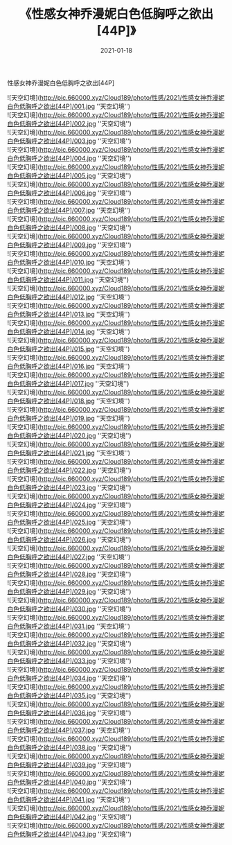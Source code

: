 ﻿---
layout: post
title:  《性感女神乔漫妮白色低胸呼之欲出[44P]》
date:   2021-01-18
img: http://pic.660000.xyz/Cloud189/photo/性感/2021/性感女神乔漫妮白色低胸呼之欲出[44P]/000.jpg
categories: [美女, 性感, 泳衣]
---

性感女神乔漫妮白色低胸呼之欲出[44P]



![天空幻境](http://pic.660000.xyz/Cloud189/photo/性感/2021/性感女神乔漫妮白色低胸呼之欲出[44P]/001.jpg ''天空幻境'') <br>
![天空幻境](http://pic.660000.xyz/Cloud189/photo/性感/2021/性感女神乔漫妮白色低胸呼之欲出[44P]/002.jpg ''天空幻境'') <br>
![天空幻境](http://pic.660000.xyz/Cloud189/photo/性感/2021/性感女神乔漫妮白色低胸呼之欲出[44P]/003.jpg ''天空幻境'') <br>
![天空幻境](http://pic.660000.xyz/Cloud189/photo/性感/2021/性感女神乔漫妮白色低胸呼之欲出[44P]/004.jpg ''天空幻境'') <br>
![天空幻境](http://pic.660000.xyz/Cloud189/photo/性感/2021/性感女神乔漫妮白色低胸呼之欲出[44P]/005.jpg ''天空幻境'') <br>
![天空幻境](http://pic.660000.xyz/Cloud189/photo/性感/2021/性感女神乔漫妮白色低胸呼之欲出[44P]/006.jpg ''天空幻境'') <br>
![天空幻境](http://pic.660000.xyz/Cloud189/photo/性感/2021/性感女神乔漫妮白色低胸呼之欲出[44P]/007.jpg ''天空幻境'') <br>
![天空幻境](http://pic.660000.xyz/Cloud189/photo/性感/2021/性感女神乔漫妮白色低胸呼之欲出[44P]/008.jpg ''天空幻境'') <br>
![天空幻境](http://pic.660000.xyz/Cloud189/photo/性感/2021/性感女神乔漫妮白色低胸呼之欲出[44P]/009.jpg ''天空幻境'') <br>
![天空幻境](http://pic.660000.xyz/Cloud189/photo/性感/2021/性感女神乔漫妮白色低胸呼之欲出[44P]/010.jpg ''天空幻境'') <br>
![天空幻境](http://pic.660000.xyz/Cloud189/photo/性感/2021/性感女神乔漫妮白色低胸呼之欲出[44P]/011.jpg ''天空幻境'') <br>
![天空幻境](http://pic.660000.xyz/Cloud189/photo/性感/2021/性感女神乔漫妮白色低胸呼之欲出[44P]/012.jpg ''天空幻境'') <br>
![天空幻境](http://pic.660000.xyz/Cloud189/photo/性感/2021/性感女神乔漫妮白色低胸呼之欲出[44P]/013.jpg ''天空幻境'') <br>
![天空幻境](http://pic.660000.xyz/Cloud189/photo/性感/2021/性感女神乔漫妮白色低胸呼之欲出[44P]/014.jpg ''天空幻境'') <br>
![天空幻境](http://pic.660000.xyz/Cloud189/photo/性感/2021/性感女神乔漫妮白色低胸呼之欲出[44P]/015.jpg ''天空幻境'') <br>
![天空幻境](http://pic.660000.xyz/Cloud189/photo/性感/2021/性感女神乔漫妮白色低胸呼之欲出[44P]/016.jpg ''天空幻境'') <br>
![天空幻境](http://pic.660000.xyz/Cloud189/photo/性感/2021/性感女神乔漫妮白色低胸呼之欲出[44P]/017.jpg ''天空幻境'') <br>
![天空幻境](http://pic.660000.xyz/Cloud189/photo/性感/2021/性感女神乔漫妮白色低胸呼之欲出[44P]/018.jpg ''天空幻境'') <br>
![天空幻境](http://pic.660000.xyz/Cloud189/photo/性感/2021/性感女神乔漫妮白色低胸呼之欲出[44P]/019.jpg ''天空幻境'') <br>
![天空幻境](http://pic.660000.xyz/Cloud189/photo/性感/2021/性感女神乔漫妮白色低胸呼之欲出[44P]/020.jpg ''天空幻境'') <br>
![天空幻境](http://pic.660000.xyz/Cloud189/photo/性感/2021/性感女神乔漫妮白色低胸呼之欲出[44P]/021.jpg ''天空幻境'') <br>
![天空幻境](http://pic.660000.xyz/Cloud189/photo/性感/2021/性感女神乔漫妮白色低胸呼之欲出[44P]/022.jpg ''天空幻境'') <br>
![天空幻境](http://pic.660000.xyz/Cloud189/photo/性感/2021/性感女神乔漫妮白色低胸呼之欲出[44P]/023.jpg ''天空幻境'') <br>
![天空幻境](http://pic.660000.xyz/Cloud189/photo/性感/2021/性感女神乔漫妮白色低胸呼之欲出[44P]/024.jpg ''天空幻境'') <br>
![天空幻境](http://pic.660000.xyz/Cloud189/photo/性感/2021/性感女神乔漫妮白色低胸呼之欲出[44P]/025.jpg ''天空幻境'') <br>
![天空幻境](http://pic.660000.xyz/Cloud189/photo/性感/2021/性感女神乔漫妮白色低胸呼之欲出[44P]/026.jpg ''天空幻境'') <br>
![天空幻境](http://pic.660000.xyz/Cloud189/photo/性感/2021/性感女神乔漫妮白色低胸呼之欲出[44P]/027.jpg ''天空幻境'') <br>
![天空幻境](http://pic.660000.xyz/Cloud189/photo/性感/2021/性感女神乔漫妮白色低胸呼之欲出[44P]/028.jpg ''天空幻境'') <br>
![天空幻境](http://pic.660000.xyz/Cloud189/photo/性感/2021/性感女神乔漫妮白色低胸呼之欲出[44P]/029.jpg ''天空幻境'') <br>
![天空幻境](http://pic.660000.xyz/Cloud189/photo/性感/2021/性感女神乔漫妮白色低胸呼之欲出[44P]/030.jpg ''天空幻境'') <br>
![天空幻境](http://pic.660000.xyz/Cloud189/photo/性感/2021/性感女神乔漫妮白色低胸呼之欲出[44P]/031.jpg ''天空幻境'') <br>
![天空幻境](http://pic.660000.xyz/Cloud189/photo/性感/2021/性感女神乔漫妮白色低胸呼之欲出[44P]/032.jpg ''天空幻境'') <br>
![天空幻境](http://pic.660000.xyz/Cloud189/photo/性感/2021/性感女神乔漫妮白色低胸呼之欲出[44P]/033.jpg ''天空幻境'') <br>
![天空幻境](http://pic.660000.xyz/Cloud189/photo/性感/2021/性感女神乔漫妮白色低胸呼之欲出[44P]/034.jpg ''天空幻境'') <br>
![天空幻境](http://pic.660000.xyz/Cloud189/photo/性感/2021/性感女神乔漫妮白色低胸呼之欲出[44P]/035.jpg ''天空幻境'') <br>
![天空幻境](http://pic.660000.xyz/Cloud189/photo/性感/2021/性感女神乔漫妮白色低胸呼之欲出[44P]/036.jpg ''天空幻境'') <br>
![天空幻境](http://pic.660000.xyz/Cloud189/photo/性感/2021/性感女神乔漫妮白色低胸呼之欲出[44P]/037.jpg ''天空幻境'') <br>
![天空幻境](http://pic.660000.xyz/Cloud189/photo/性感/2021/性感女神乔漫妮白色低胸呼之欲出[44P]/038.jpg ''天空幻境'') <br>
![天空幻境](http://pic.660000.xyz/Cloud189/photo/性感/2021/性感女神乔漫妮白色低胸呼之欲出[44P]/039.jpg ''天空幻境'') <br>
![天空幻境](http://pic.660000.xyz/Cloud189/photo/性感/2021/性感女神乔漫妮白色低胸呼之欲出[44P]/040.jpg ''天空幻境'') <br>
![天空幻境](http://pic.660000.xyz/Cloud189/photo/性感/2021/性感女神乔漫妮白色低胸呼之欲出[44P]/041.jpg ''天空幻境'') <br>
![天空幻境](http://pic.660000.xyz/Cloud189/photo/性感/2021/性感女神乔漫妮白色低胸呼之欲出[44P]/042.jpg ''天空幻境'') <br>
![天空幻境](http://pic.660000.xyz/Cloud189/photo/性感/2021/性感女神乔漫妮白色低胸呼之欲出[44P]/043.jpg ''天空幻境'') <br>